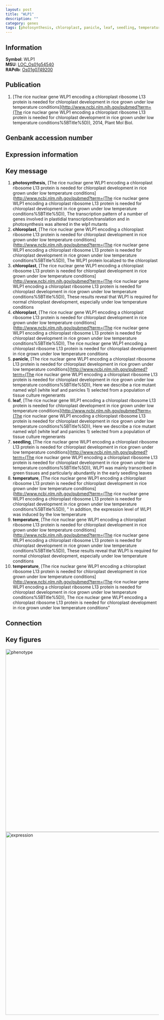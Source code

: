 ```yaml
---
layout: post
title: "WLP1"
description: ""
category: genes
tags: [photosynthesis, chloroplast, panicle, leaf, seedling, temperature, Gene]
---
```


## Information
__Symbol__: WLP1  
__MSU__: [LOC_Os01g54540](http://rice.plantbiology.msu.edu/cgi-bin/ORF_infopage.cgi?orf=LOC_Os01g54540)  
__RAPdb__: [Os01g0749200](http://rapdb.dna.affrc.go.jp/viewer/gbrowse_details/irgsp1?name=Os01g0749200)  

## Publication
1. [The rice nuclear gene WLP1 encoding a chloroplast ribosome L13 protein is needed for chloroplast development in rice grown under low temperature conditions](http://www.ncbi.nlm.nih.gov/pubmed?term=(The rice nuclear gene WLP1 encoding a chloroplast ribosome L13 protein is needed for chloroplast development in rice grown under low temperature conditions%5BTitle%5D)), 2014, Plant Mol Biol.

## Genbank accession number

## Expression information

## Key message
1. __photosynthesis__, [The rice nuclear gene WLP1 encoding a chloroplast ribosome L13 protein is needed for chloroplast development in rice grown under low temperature conditions](http://www.ncbi.nlm.nih.gov/pubmed?term=(The rice nuclear gene WLP1 encoding a chloroplast ribosome L13 protein is needed for chloroplast development in rice grown under low temperature conditions%5BTitle%5D)),  The transcription pattern of a number of genes involved in plastidial transcription/translation and in photosynthesis was altered in the wlp1 mutants
2. __chloroplast__, [The rice nuclear gene WLP1 encoding a chloroplast ribosome L13 protein is needed for chloroplast development in rice grown under low temperature conditions](http://www.ncbi.nlm.nih.gov/pubmed?term=(The rice nuclear gene WLP1 encoding a chloroplast ribosome L13 protein is needed for chloroplast development in rice grown under low temperature conditions%5BTitle%5D)),  The WLP1 protein localized to the chloroplast
3. __chloroplast__, [The rice nuclear gene WLP1 encoding a chloroplast ribosome L13 protein is needed for chloroplast development in rice grown under low temperature conditions](http://www.ncbi.nlm.nih.gov/pubmed?term=(The rice nuclear gene WLP1 encoding a chloroplast ribosome L13 protein is needed for chloroplast development in rice grown under low temperature conditions%5BTitle%5D)),  These results reveal that WLP1 is required for normal chloroplast development, especially under low temperature conditions
4. __chloroplast__, [The rice nuclear gene WLP1 encoding a chloroplast ribosome L13 protein is needed for chloroplast development in rice grown under low temperature conditions](http://www.ncbi.nlm.nih.gov/pubmed?term=(The rice nuclear gene WLP1 encoding a chloroplast ribosome L13 protein is needed for chloroplast development in rice grown under low temperature conditions%5BTitle%5D)), The rice nuclear gene WLP1 encoding a chloroplast ribosome L13 protein is needed for chloroplast development in rice grown under low temperature conditions
5. __panicle__, [The rice nuclear gene WLP1 encoding a chloroplast ribosome L13 protein is needed for chloroplast development in rice grown under low temperature conditions](http://www.ncbi.nlm.nih.gov/pubmed?term=(The rice nuclear gene WLP1 encoding a chloroplast ribosome L13 protein is needed for chloroplast development in rice grown under low temperature conditions%5BTitle%5D)),  Here we describe a rice mutant named wlp1 (white leaf and panicles 1) selected from a population of tissue culture regenerants
6. __leaf__, [The rice nuclear gene WLP1 encoding a chloroplast ribosome L13 protein is needed for chloroplast development in rice grown under low temperature conditions](http://www.ncbi.nlm.nih.gov/pubmed?term=(The rice nuclear gene WLP1 encoding a chloroplast ribosome L13 protein is needed for chloroplast development in rice grown under low temperature conditions%5BTitle%5D)),  Here we describe a rice mutant named wlp1 (white leaf and panicles 1) selected from a population of tissue culture regenerants
7. __seedling__, [The rice nuclear gene WLP1 encoding a chloroplast ribosome L13 protein is needed for chloroplast development in rice grown under low temperature conditions](http://www.ncbi.nlm.nih.gov/pubmed?term=(The rice nuclear gene WLP1 encoding a chloroplast ribosome L13 protein is needed for chloroplast development in rice grown under low temperature conditions%5BTitle%5D)),  WLP1 was mainly transcribed in green tissues and particularly abundantly in the early seedling leaves
8. __temperature__, [The rice nuclear gene WLP1 encoding a chloroplast ribosome L13 protein is needed for chloroplast development in rice grown under low temperature conditions](http://www.ncbi.nlm.nih.gov/pubmed?term=(The rice nuclear gene WLP1 encoding a chloroplast ribosome L13 protein is needed for chloroplast development in rice grown under low temperature conditions%5BTitle%5D)), " In addition, the expression level of WLP1 was induced by the low temperature
9. __temperature__, [The rice nuclear gene WLP1 encoding a chloroplast ribosome L13 protein is needed for chloroplast development in rice grown under low temperature conditions](http://www.ncbi.nlm.nih.gov/pubmed?term=(The rice nuclear gene WLP1 encoding a chloroplast ribosome L13 protein is needed for chloroplast development in rice grown under low temperature conditions%5BTitle%5D)),  These results reveal that WLP1 is required for normal chloroplast development, especially under low temperature conditions
10. __temperature__, [The rice nuclear gene WLP1 encoding a chloroplast ribosome L13 protein is needed for chloroplast development in rice grown under low temperature conditions](http://www.ncbi.nlm.nih.gov/pubmed?term=(The rice nuclear gene WLP1 encoding a chloroplast ribosome L13 protein is needed for chloroplast development in rice grown under low temperature conditions%5BTitle%5D)), The rice nuclear gene WLP1 encoding a chloroplast ribosome L13 protein is needed for chloroplast development in rice grown under low temperature conditions"

## Connection

## Key figures
<img src="http://ricencode.github.io/images/WLP1.pheno.png" alt="phenotype"  style="width: 600px;"/>

<img src="http://ricencode.github.io/images/WLP1.exp.png" alt="expression"  style="width: 600px;"/>



